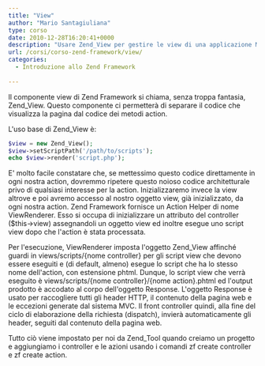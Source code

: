 ```yaml
---
title: "View"
author: "Mario Santagiuliana"
type: corso
date: 2010-12-28T16:20:41+0000
description: "Usare Zend_View per gestire le view di una applicazione MVC con lo Zend Framework"
url: /corsi/corso-zend-framework/view/
categories:
  - Introduzione allo Zend Framework
  
---
```

Il componente view di Zend Framework si chiama, senza troppa fantasia, Zend\_View. Questo componente ci permetterà di separare il codice che visualizza la pagina dal codice dei metodi action.

L'uso base di Zend\_View è:

 ```php
$view = new Zend_View();
$view->setScriptPath('/path/to/scripts');
echo $view->render('script.php');
```

E' molto facile constatare che, se mettessimo questo codice direttamente in ogni nostra action, dovremmo ripetere questo noioso codice architetturale privo di qualsiasi interesse per la action. Inizializzaremo invece la view altrove e poi avremo accesso al nostro oggetto view, già inizializzato, da ogni nostra action. Zend Framework fornisce un Action Helper di nome ViewRenderer. Esso si occupa di inizializzare un attributo del controller ($this-&gt;view) assegnandoli un oggetto view ed inoltre esegue uno script view dopo che l'action è stata processata.

Per l'esecuzione, ViewRenderer imposta l'oggetto Zend\_View affinché guardi in views/scripts/{nome controller} per gli script view che devono essere eseguiti e (di default, almeno) esegue lo script che ha lo stesso nome dell'action, con estensione phtml. Dunque, lo script view che verrà eseguito è views/scripts/{nome controller}/{nome action}.phtml ed l'output prodotto è accodato al corpo dell'oggetto Response. L'oggetto Response è usato per raccogliere tutti gli header HTTP, il contenuto della pagina web e le eccezioni generate dal sistema MVC. Il front controller quindi, alla fine del ciclo di elaborazione della richiesta (dispatch), invierà automaticamente gli header, seguiti dal contenuto della pagina web.

Tutto ciò viene impostato per noi da Zend\_Tool quando creiamo un progetto e aggiungiamo i controller e le azioni usando i comandi zf create controller e zf create action.